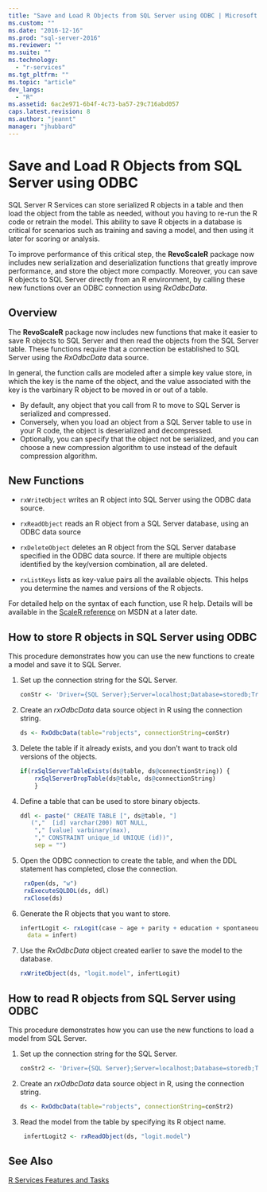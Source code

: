 ```yaml
---
title: "Save and Load R Objects from SQL Server using ODBC | Microsoft Docs"
ms.custom: ""
ms.date: "2016-12-16"
ms.prod: "sql-server-2016"
ms.reviewer: ""
ms.suite: ""
ms.technology: 
  - "r-services"
ms.tgt_pltfrm: ""
ms.topic: "article"
dev_langs: 
  - "R"
ms.assetid: 6ac2e971-6b4f-4c73-ba57-29c716abd057
caps.latest.revision: 8
ms.author: "jeannt"
manager: "jhubbard"
---
```

# Save and Load R Objects from SQL Server using ODBC
SQL Server R Services can store serialized R objects in a table and then load the object from the table as needed, without you having to re-run the R code or retrain the model. This ability to save R objects in a database is critical for scenarios such as training and saving a model, and then using it later for scoring or analysis. 

To improve performance of this critical step, the **RevoScaleR** package now includes new serialization and deserialization functions that greatly improve performance, and store the object more compactly. Moreover, you can save R objects to SQL Server directly from an R environment, by calling these new functions over an ODBC connection using *RxOdbcData*.

## Overview

The **RevoScaleR** package now includes new functions that make it easier to save R objects to SQL Server and then read the objects from the SQL Server table. These functions require that a connection be established to SQL Server using the *RxOdbcData* data source.

In general, the function calls are modeled after a simple key value store, in which the key is the name of the object, and the value associated with the key is the varbinary R object to be moved in or out of a table. 

- By default, any object that you call from R to move to SQL Server is serialized and compressed. 
- Conversely, when you load an object from a SQL Server table to use in your R code, the object is deserialized and decompressed.
- Optionally, you can specify that the object not be serialized, and you can choose a new compression algorithm to use instead of the default compression algorithm.


## New Functions

- `rxWriteObject` writes an R object into SQL Server using the ODBC data source. 

- `rxReadObject` reads an R object from a SQL Server database, using an ODBC data source

- `rxDeleteObject` deletes an R object from the SQL Server database specified in the ODBC data source. If there are multiple objects identified by the key/version combination, all are deleted.

- `rxListKeys` lists as key-value pairs all the available objects. This helps you determine the names and versions of the R objects.

For detailed help on the syntax of each function, use R help. Details will be available in the [ScaleR reference](https://msdn.microsoft.com/microsoft-r/scaler/scaler) on MSDN at a later date.

## How to store R objects in SQL Server using ODBC

This procedure demonstrates how you can use the new functions to create a model and save it to SQL Server.

1. Set up the connection string for the SQL Server.
   ```R
   conStr <- 'Driver={SQL Server};Server=localhost;Database=storedb;Trusted_Connection=true'
   ```
2. Create an *rxOdbcData* data source object in R using the connection string.
   ```R
   ds <- RxOdbcData(table="robjects", connectionString=conStr)
   ```

3. Delete the table if it already exists, and you don't want to track old versions of the objects.

   ```R
   if(rxSqlServerTableExists(ds@table, ds@connectionString)) {
       rxSqlServerDropTable(ds@table, ds@connectionString)
       }
   ```
   
4. Define a table that can be used to store binary objects.

   ```R
   ddl <- paste(" CREATE TABLE [", ds@table, "] 
      (","  [id] varchar(200) NOT NULL,
       "," [value] varbinary(max),
       "," CONSTRAINT unique_id UNIQUE (id))", 
       sep = "") 
   ```
5. Open the ODBC connection to create the table, and when the DDL statement has completed, close the connection.

   ```R
    rxOpen(ds, "w") 
    rxExecuteSQLDDL(ds, ddl) 
    rxClose(ds)
    ```
6. Generate the R objects that you want to store.

   ```R
   infertLogit <- rxLogit(case ~ age + parity + education + spontaneous + induced, 
     data = infert)
   ```
6. Use the *RxOdbcData* object created earlier to save the model to the database.

   ```R
   rxWriteObject(ds, "logit.model", infertLogit)
   ```

## How to read R objects from SQL Server using ODBC

This procedure demonstrates how you can use the new functions to load a model from SQL Server.

1. Set up the connection string for the SQL Server.

   ```R
   conStr2 <- 'Driver={SQL Server};Server=localhost;Database=storedb;Trusted_Connection=true'
   ```
2. Create an *rxOdbcData* data source object in R, using the connection string.

   ```R
   ds <- RxOdbcData(table="robjects", connectionString=conStr2)
   ```
3. Read the model from the table by specifying its R object name.

   ```R
    infertLogit2 <- rxReadObject(ds, "logit.model")
   ```

## See Also

[R Services Features and Tasks](../../advanced-analytics/r-services/sql-server-r-services-features-and-tasks.md)
